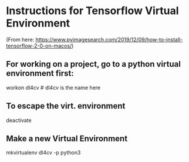 # Instructions for Tensorflow Virtual Environment
(From here: https://www.pyimagesearch.com/2019/12/09/how-to-install-tensorflow-2-0-on-macos/)

## For working on a project, go to a python virtual environment first:

workon dl4cv # dl4cv is the name here

## To escape the virt. environment
deactivate

## Make a new Virtual Environment
mkvirtualenv dl4cv -p python3

